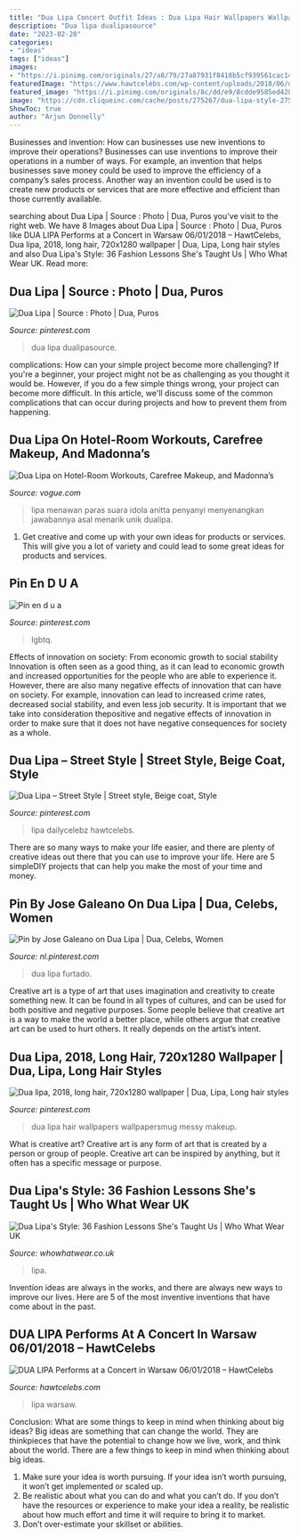 ```yaml
---
title: "Dua Lipa Concert Outfit Ideas : Dua Lipa Hair Wallpapers Wallpapersmug Messy Makeup"
description: "Dua lipa dualipasource"
date: "2023-02-20"
categories:
- "ideas"
tags: ["ideas"]
images:
- "https://i.pinimg.com/originals/27/a8/79/27a87931f8418b5cf939561cac14f1f8.jpg"
featuredImage: "https://www.hawtcelebs.com/wp-content/uploads/2018/06/dua-lipa-performs-at-a-concert-in-warsaw-06-01-2018-13.jpg"
featured_image: "https://i.pinimg.com/originals/8c/dd/e9/8cdde9585ed428ad48e63c9d5cfd3a03.png"
image: "https://cdn.cliqueinc.com/cache/posts/275267/dua-lipa-style-275267-1545071486180-image.700x0c.jpg"
ShowToc: true
author: "Arjun Donnelly"
---
```



Businesses and invention: How can businesses use new inventions to improve their operations?
Businesses can use inventions to improve their operations in a number of ways. For example, an invention that helps businesses save money could be used to improve the efficiency of a company’s sales process. Another way an invention could be used is to create new products or services that are more effective and efficient than those currently available.

	

		
searching about Dua Lipa | Source : Photo | Dua, Puros you've visit to the right web. We have 8 Images about Dua Lipa | Source : Photo | Dua, Puros like DUA LIPA Performs at a Concert in Warsaw 06/01/2018 – HawtCelebs, Dua lipa, 2018, long hair, 720x1280 wallpaper | Dua, Lipa, Long hair styles and also Dua Lipa&#039;s Style: 36 Fashion Lessons She&#039;s Taught Us | Who What Wear UK. Read more:
		
    
## Dua Lipa | Source : Photo | Dua, Puros

<img loading=lazy src="https://i.pinimg.com/736x/31/89/46/318946472e3df8152601d542d15d3cd8.jpg" onerror="this.onerror=null;this.src='https://tse2.mm.bing.net/th?id=OIP.S9CyMuNtzUpwNEh8-iBK4AHaJB&amp;pid=15.1';" alt="Dua Lipa | Source : Photo | Dua, Puros">

_Source: pinterest.com_

>dua lipa dualipasource. 

	

complications: How can your simple project become more challenging?
If you're a beginner, your project might not be as challenging as you thought it would be. However, if you do a few simple things wrong, your project can become more difficult. In this article, we'll discuss some of the common complications that can occur during projects and how to prevent them from happening.

    
## Dua Lipa On Hotel-Room Workouts, Carefree Makeup, And Madonna’s

<img loading=lazy src="https://assets.vogue.com/photos/58d30edc16eba72a81dd9000/master/w_2560%2Cc_limit/00-holding-dua-lipa.jpg" onerror="this.onerror=null;this.src='https://tse3.mm.bing.net/th?id=OIP.fryowT3xY6sR182VuX0U4AHaHa&amp;pid=15.1';" alt="Dua Lipa on Hotel-Room Workouts, Carefree Makeup, and Madonna’s">

_Source: vogue.com_

>lipa menawan paras suara idola anitta penyanyi menyenangkan jawabannya asal menarik unik dualipa. 

	

1. Get creative and come up with your own ideas for products or services. This will give you a lot of variety and could lead to some great ideas for products and services.

    
## Pin En D U A

<img loading=lazy src="https://i.pinimg.com/originals/8c/dd/e9/8cdde9585ed428ad48e63c9d5cfd3a03.png" onerror="this.onerror=null;this.src='https://tse2.mm.bing.net/th?id=OIP.H_O2_fbzN-59VlQnw_Ol0QHaKS&amp;pid=15.1';" alt="Pin en d u a">

_Source: pinterest.com_

>lgbtq. 

	

Effects of innovation on society: From economic growth to social stability
Innovation is often seen as a good thing, as it can lead to economic growth and increased opportunities for the people who are able to experience it. However, there are also many negative effects of innovation that can have on society. For example, innovation can lead to increased crime rates, decreased social stability, and even less job security. It is important that we take into consideration thepositive and negative effects of innovation in order to make sure that it does not have negative consequences for society as a whole.

    
## Dua Lipa – Street Style | Street Style, Beige Coat, Style

<img loading=lazy src="https://i.pinimg.com/originals/63/ca/f4/63caf4bc0ff01e1f0f08726404f0e5f8.jpg" onerror="this.onerror=null;this.src='https://tse2.mm.bing.net/th?id=OIP.vbcsDzacMiWuUX9S4Nqj2gHaLH&amp;pid=15.1';" alt="Dua Lipa – Street Style | Street style, Beige coat, Style">

_Source: pinterest.com_

>lipa dailycelebz hawtcelebs. 

	

There are so many ways to make your life easier, and there are plenty of creative ideas out there that you can use to improve your life. Here are 5 simpleDIY projects that can help you make the most of your time and money.

    
## Pin By Jose Galeano On Dua Lipa | Dua, Celebs, Women

<img loading=lazy src="https://i.pinimg.com/originals/49/b0/1d/49b01de01766544de0b220e2557a58c2.jpg" onerror="this.onerror=null;this.src='https://tse4.mm.bing.net/th?id=OIP.J8NDmj6puG9ObZ4ueURRHQHaLI&amp;pid=15.1';" alt="Pin by Jose Galeano on Dua Lipa | Dua, Celebs, Women">

_Source: nl.pinterest.com_

>dua lipa furtado. 

	

Creative art is a type of art that uses imagination and creativity to create something new. It can be found in all types of cultures, and can be used for both positive and negative purposes. Some people believe that creative art is a way to make the world a better place, while others argue that creative art can be used to hurt others. It really depends on the artist’s intent.

    
## Dua Lipa, 2018, Long Hair, 720x1280 Wallpaper | Dua, Lipa, Long Hair Styles

<img loading=lazy src="https://i.pinimg.com/originals/27/a8/79/27a87931f8418b5cf939561cac14f1f8.jpg" onerror="this.onerror=null;this.src='https://tse1.mm.bing.net/th?id=OIP.re6P-Nsl3pCq_QQzut5odwHaNK&amp;pid=15.1';" alt="Dua lipa, 2018, long hair, 720x1280 wallpaper | Dua, Lipa, Long hair styles">

_Source: pinterest.com_

>dua lipa hair wallpapers wallpapersmug messy makeup. 

	

What is creative art?
Creative art is any form of art that is created by a person or group of people. Creative art can be inspired by anything, but it often has a specific message or purpose.

    
## Dua Lipa&#039;s Style: 36 Fashion Lessons She&#039;s Taught Us | Who What Wear UK

<img loading=lazy src="https://cdn.cliqueinc.com/cache/posts/275267/dua-lipa-style-275267-1545071486180-image.700x0c.jpg" onerror="this.onerror=null;this.src='https://tse1.mm.bing.net/th?id=OIP.oRAISSsCa9CqFbu-fvd97gHaKq&amp;pid=15.1';" alt="Dua Lipa&#039;s Style: 36 Fashion Lessons She&#039;s Taught Us | Who What Wear UK">

_Source: whowhatwear.co.uk_

>lipa. 

	

Invention ideas are always in the works, and there are always new ways to improve our lives. Here are 5 of the most inventive inventions that have come about in the past.

    
## DUA LIPA Performs At A Concert In Warsaw 06/01/2018 – HawtCelebs

<img loading=lazy src="https://www.hawtcelebs.com/wp-content/uploads/2018/06/dua-lipa-performs-at-a-concert-in-warsaw-06-01-2018-13.jpg" onerror="this.onerror=null;this.src='https://tse4.mm.bing.net/th?id=OIP.WgSWEuxOVsDBm2nAz-JRVAHaLH&amp;pid=15.1';" alt="DUA LIPA Performs at a Concert in Warsaw 06/01/2018 – HawtCelebs">

_Source: hawtcelebs.com_

>lipa warsaw. 

	

Conclusion: What are some things to keep in mind when thinking about big ideas?
Big ideas are something that can change the world. They are thinkpieces that have the potential to change how we live, work, and think about the world. There are a few things to keep in mind when thinking about big ideas. 
1. Make sure your idea is worth pursuing. If your idea isn’t worth pursuing, it won’t get implemented or scaled up. 
2. Be realistic about what you can do and what you can’t do. If you don’t have the resources or experience to make your idea a reality, be realistic about how much effort and time it will require to bring it to market. 
3. Don’t over-estimate your skillset or abilities.

